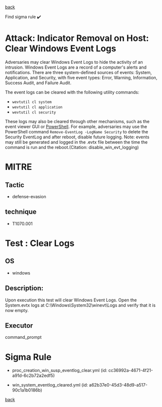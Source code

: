 
[back](../index.md)

Find sigma rule :heavy_check_mark: 

# Attack: Indicator Removal on Host: Clear Windows Event Logs 

Adversaries may clear Windows Event Logs to hide the activity of an intrusion. Windows Event Logs are a record of a computer's alerts and notifications. There are three system-defined sources of events: System, Application, and Security, with five event types: Error, Warning, Information, Success Audit, and Failure Audit.

The event logs can be cleared with the following utility commands:

* <code>wevtutil cl system</code>
* <code>wevtutil cl application</code>
* <code>wevtutil cl security</code>

These logs may also be cleared through other mechanisms, such as the event viewer GUI or [PowerShell](https://attack.mitre.org/techniques/T1059/001). For example, adversaries may use the PowerShell command <code>Remove-EventLog -LogName Security</code> to delete the Security EventLog and after reboot, disable future logging. Note: events may still be generated and logged in the .evtx file between the time the command is run and the reboot.(Citation: disable_win_evt_logging)

# MITRE
## Tactic
  - defense-evasion


## technique
  - T1070.001


# Test : Clear Logs
## OS
  - windows


## Description:
Upon execution this test will clear Windows Event Logs. Open the System.evtx logs at C:\Windows\System32\winevt\Logs and verify that it is now empty.


## Executor
command_prompt

# Sigma Rule
 - proc_creation_win_susp_eventlog_clear.yml (id: cc36992a-4671-4f21-a91d-6c2b72a2edf5)

 - win_system_eventlog_cleared.yml (id: a62b37e0-45d3-48d9-a517-90c1a1b0186b)



[back](../index.md)
